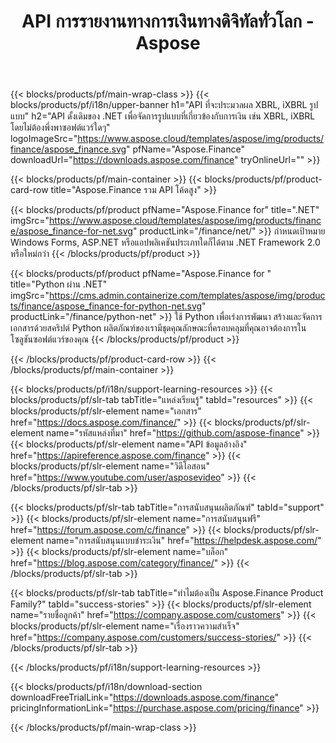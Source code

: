 ﻿---
title: API การรายงานทางการเงินทางดิจิทัลทั่วโลก - Aspose 
weight: 10
url: /th/family
description: ห้องสมุดเพื่อจัดการรูปแบบที่เกี่ยวข้องกับการเงินที่ใช้ในการยื่นสำหรับบริษัทและจัดทำรายงานสำหรับเงินทุนและการใช้ประโยชน์จากแพลตฟอร์มใด ๆ
---
{{< blocks/products/pf/main-wrap-class >}}
{{< blocks/products/pf/i18n/upper-banner h1="API ที่จะประมวลผล XBRL, iXBRL รูปแบบ" h2="API ดั้งเดิมของ .NET เพื่อจัดการรูปแบบที่เกี่ยวข้องกับการเงิน เช่น XBRL, iXBRL โดยไม่ต้องพึ่งพาซอฟต์แวร์ใดๆ" logoImageSrc="https://www.aspose.cloud/templates/aspose/img/products/finance/aspose_finance.svg" pfName="Aspose.Finance" downloadUrl="https://downloads.aspose.com/finance" tryOnlineUrl="" >}}

{{< blocks/products/pf/main-container >}}
{{< blocks/products/pf/product-card-row title="Aspose.Finance รวม API โค้ดสูง" >}}

{{< blocks/products/pf/product pfName="Aspose.Finance for" title=".NET" imgSrc="https://www.aspose.cloud/templates/aspose/img/products/finance/aspose_finance-for-net.svg" productLink="/finance/net/" >}}
กำหนดเป้าหมาย Windows Forms, ASP.NET หรือแอปพลิเคชันประเภทใดก็ได้ตาม .NET Framework 2.0 หรือใหม่กว่า
{{< /blocks/products/pf/product >}}

{{< blocks/products/pf/product pfName="Aspose.Finance for " title="Python ผ่าน .NET" imgSrc="https://cms.admin.containerize.com/templates/aspose/img/products/finance/aspose_finance-for-python-net.svg" productLink="/finance/python-net" >}}
ใช้ Python เพื่อเร่งการพัฒนา สร้างและจัดการเอกสารด้วยสคริปต์ Python ผลิตภัณฑ์ของเรามีชุดคุณลักษณะที่ครอบคลุมที่คุณอาจต้องการในโซลูชันซอฟต์แวร์ของคุณ
{{< /blocks/products/pf/product >}}

{{< /blocks/products/pf/product-card-row >}}
{{< /blocks/products/pf/main-container >}}

{{< blocks/products/pf/i18n/support-learning-resources >}}
{{< blocks/products/pf/slr-tab tabTitle="แหล่งเรียนรู้" tabId="resources" >}}
{{< blocks/products/pf/slr-element name="เอกสาร" href="https://docs.aspose.com/finance/" >}}
{{< blocks/products/pf/slr-element name="รหัสแหล่งที่มา" href="https://github.com/aspose-finance" >}}
{{< blocks/products/pf/slr-element name="API ข้อมูลอ้างอิง" href="https://apireference.aspose.com/finance" >}}
{{< blocks/products/pf/slr-element name="วิดีโอสอน" href="https://www.youtube.com/user/asposevideo" >}}
{{< /blocks/products/pf/slr-tab >}}

{{< blocks/products/pf/slr-tab tabTitle="การสนับสนุนผลิตภัณฑ์" tabId="support" >}}
{{< blocks/products/pf/slr-element name="การสนับสนุนฟรี" href="https://forum.aspose.com/c/finance" >}}
{{< blocks/products/pf/slr-element name="การสนับสนุนแบบชำระเงิน" href="https://helpdesk.aspose.com/" >}}
{{< blocks/products/pf/slr-element name="บล็อก" href="https://blog.aspose.com/category/finance/" >}}
{{< /blocks/products/pf/slr-tab >}}

{{< blocks/products/pf/slr-tab tabTitle="ทำไมต้องเป็น Aspose.Finance Product Family?" tabId="success-stories" >}}
{{< blocks/products/pf/slr-element name="รายชื่อลูกค้า" href="https://company.aspose.com/customers" >}}
{{< blocks/products/pf/slr-element name="เรื่องราวความสำเร็จ" href="https://company.aspose.com/customers/success-stories/" >}}
{{< /blocks/products/pf/slr-tab >}}

{{< /blocks/products/pf/i18n/support-learning-resources >}}

{{< blocks/products/pf/i18n/download-section downloadFreeTrialLink="https://downloads.aspose.com/finance" pricingInformationLink="https://purchase.aspose.com/pricing/finance" >}}

{{< /blocks/products/pf/main-wrap-class >}}